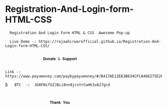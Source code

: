 # Registration-And-Login-form-HTML-CSS

      Registration And Login Form HTML & CSS  Awesome Pop-up
     
      Live Demo -: https://rajaahirwarofficial.github.io/Registration-And-Login-form-HTML-CSS/

                     
                     𝐃𝐨𝐧𝐚𝐭𝐞 & 𝐒𝐮𝐩𝐩𝐨𝐫𝐭   


    Link -:  https://www.payumoney.com/paybypayumoney/#/B417AE12E63B634CFCA466275E2F17B5/

    ₿   BTC  -:  3GRFNifUZJBii8nn8jcsYrCwHk3vA27gcd  
      
      
      
                        𝐓𝐡𝐚𝐧𝐤 𝐘𝐨𝐮
